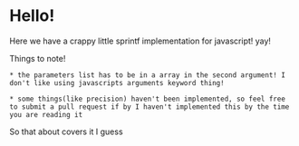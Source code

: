 # Hello!

Here we have a crappy little sprintf implementation for javascript! yay!

Things to note! 

    * the parameters list has to be in a array in the second argument! I don't like using javascripts arguments keyword thing!
    
    * some things(like precision) haven't been implemented, so feel free to submit a pull request if by I haven't implemented this by the time you are reading it
    
So that about covers it I guess